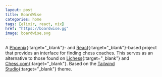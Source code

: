 ```yaml
---
layout: post
title: BoardWise
categories: home
tags: [elixir, react, nix]
href: "https://boardwise.gg"
image: boardwise.svg
---
```


A [Phoenix](https://www.phoenixframework.org/){:target="_blank"}- and
[React](https://react.dev/){:target="_blank"}-based project that provides an
interface for finding chess coaches. This serves as an alternative to those
found on [Lichess](https://lichess.org/coach){:target="_blank"} and
[Chess.com](https://www.chess.com/coaches){:target="_blank"}. Based on the
[Tailwind Studio](https://tailwindui.com/templates/studio){:target="_blank"}
theme.
